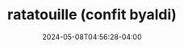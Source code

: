 ---
title: "Spaghetti Aglio Olio"
date: 2024-05-08T04:56:28-04:00
draft: true

type: "recipes"
layout: "recipes"

title: "ratatouille (confit byaldi)"
serving: "serves 2"

origin: 
 - "sam's eats"
 - "ratatouille (disney movie, 2007)"

tags:
 - "vegan"
 - "french"
 - "entrée"

ingredients:
 - "2 roma tomatoes (1 for slicing & 1 for the sauce)"
 - "½ yellow zucchini"
 - "½ green zucchini"
 - "½ aubergine (japanese aubergines are best!)"
 - "110 g sweet mini peppers (yellow & red)"
 - "½ onion (roughly chopped)"
 - "1.5 garlic cloves (minced)"
 - "salt & pepper for seasoning"
 - "large sprig of thyme (stalks removed)"
 - "2 tbsp olive oil"

instructions:
 - "slice a cross in the top of each tomato, place into a pan of boiling water & blanch for 30 seconds. remove immediately & place in ice cold water. once cooled, peel off skins"
 - "to make sauce, state by placing the sweet peppers into a roasting tray, season with some salt & coat in olive oil. roast for 20 mins at 390˚F until starting to blister. remove from the oven & leave to cool. once cooled, remove the stalks & scrape out the seeds"
 - "heat some olive oil over a medium/high hear in a new pan & sauté the onions & garlic until translucent (5-10 mins)"
 - "cut the aubergine, tomato & zucchinis into 2 mm / 1/8-inch thin slices (using a mandolin or knife)"
 - "in a blender, add the sautéed onions & garlic, roasted peppers, 1 of the peeled tomatoes, thyme & some salt & pepper to taste. blend until smooth"
 - "cover the bottom of a circular pan in some of the sauce & then later the slices of vegetables over the top in order aubergine, tomato, yellow zucchini, green zucchini. once layered, cover in a generous pinch of salt & a good glug of olive oil"
 - "lightly cover with parchment paper & place in an oven of 320˚F for 40 mins. remove the parchment paper & cook for a further 10 mins until ready to serve. this will leave the vegetables with a slight bite & helps hold the shape when plating up. if softer vegetables are preferred, cook for an initial 1 hour instead of 40 mins, followed by 10 mins uncovered"
 - "serve with the extra sauce & a sprinkle of parsley! (can also be served with rice)"
 
notes:
 - "if you don't have enough tomatoes for the sauce, tomato paste (diluted with some vegetable broth or water) can be a good substitute"
 - "if you don't have sweet mini peppers, normal peppers can also be used for this recipe"
 - "ii have found that having the sauce coat up to ¾ of the pan when vegetables are set in circles is best. traditionally, ratatouille originated from the working class as a pot stew made from leftovers, so the broth is very important to the recipe!"

description: "cooking this dish was one of my first experiences experimenting with different cuisines & styles of cooking, inspired by the disney movie <i>ratatouille</i>! i definitely got much better at the recipe every time i made it, with the most recent one being my best yet! so time definitely helps with the process. this is your sign to make that one dish you’ve been craving :)"

citations: 
 - "probably like many of you, i was first introduced to the dish ratatouille from the 2007 disney movie! i’ve always wanted to be able to cook it, & i have finally learned how! remi & linguini are my childhood favorites :)"
 - "sam's eats: ratatouille (confit byaldi) ( [link](https://www.samseatsonline.com/post/ratatouille-confit-byaldi) )"
---
